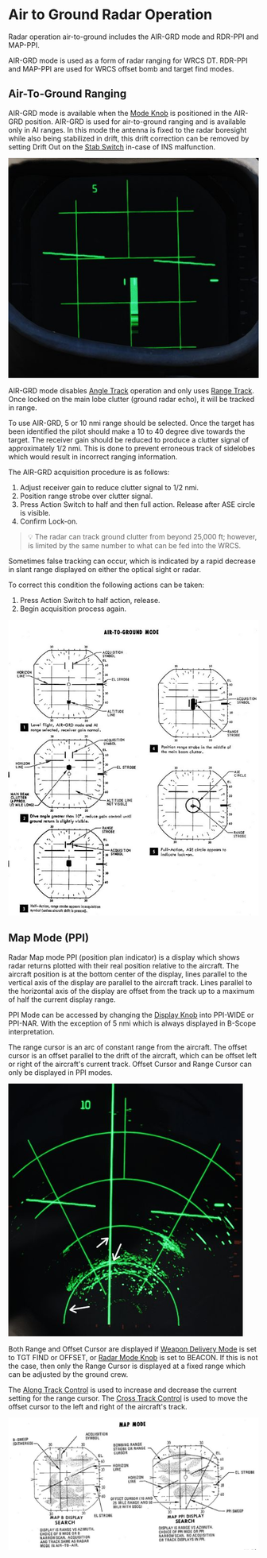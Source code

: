# Air to Ground Radar Operation

Radar operation air-to-ground includes the AIR-GRD mode and RDR-PPI and MAP-PPI.

AIR-GRD mode is used as a form of radar ranging for WRCS DT. RDR-PPI and MAP-PPI
are used for WRCS offset bomb and target find modes.

## Air-To-Ground Ranging

AIR-GRD mode is available when the [Mode Knob](interface.md#radar-modes-mode) is
positioned in the AIR-GRD position. AIR-GRD is used for air-to-ground ranging
and is available only in AI ranges. In this mode the antenna is fixed to the
radar boresight while also being stabilized in drift, this drift correction can
be removed by setting Drift Out on the [Stab Switch](interface.md#stab-switch)
in-case of INS malfunction.

![Ground Mode during Divetoss](../../img/radar_ground_mode_dt.jpg)

AIR-GRD mode disables [Angle Track](interface.md#angle-track) operation and only
uses [Range Track](interface.md#range-track). Once locked on the main lobe
clutter (ground radar echo), it will be tracked in range.

To use AIR-GRD, 5 or 10 nmi range should be selected. Once the target has been
identified the pilot should make a 10 to 40 degree dive towards the target. The
receiver gain should be reduced to produce a clutter signal of approximately 1/2
nmi. This is done to prevent erroneous track of sidelobes which would result in
incorrect ranging information.

The AIR-GRD acquisition procedure is as follows:

1. Adjust receiver gain to reduce clutter signal to 1/2 nmi.
2. Position range strobe over clutter signal.
3. Press Action Switch to half and then full action. Release after ASE circle is
   visible.
4. Confirm Lock-on.

> 💡 The radar can track ground clutter from beyond 25,000 ft; however, is
> limited by the same number to what can be fed into the WRCS.

Sometimes false tracking can occur, which is indicated by a rapid decrease in
slant range displayed on either the optical sight or radar.

To correct this condition the following actions can be taken:

1. Press Action Switch to half action, release.
2. Begin acquisition process again.

![manual_radar_air_to_ground_mode](../../img/manual_radar_air_to_ground_mode.jpg)

## Map Mode (PPI)

Radar Map mode PPI (position plan indicator) is a display which shows radar
returns plotted with their real position relative to the aircraft. The aircraft
position is at the bottom center of the display, lines parallel to the vertical
axis of the display are parallel to the aircraft track. Lines parallel to the
horizontal axis of the display are offset from the track up to a maximum of half
the current display range.

PPI Mode can be accessed by changing the
[Display Knob](interface.md#display-knob) into PPI-WIDE or PPI-NAR. With the
exception of 5 nmi which is always displayed in B-Scope interpretation.

The range cursor is an arc of constant range from the aircraft. The offset
cursor is an offset parallel to the drift of the aircraft, which can be offset
left or right of the aircraft's current track. Offset Cursor and Range Cursor
can only be displayed in PPI modes.

![Map Mode with Cursors](../../img/radar_map_mode_cursors.jpg)

Both Range and Offset Cursor are displayed if
[Weapon Delivery Mode](../../systems/weapon_systems/multiple_weapons_system.md#mode-selection---delivery-mode-knob)
is set to TGT FIND or OFFSET, or
[Radar Mode Knob](interface.md#radar-modes-mode) is set to BEACON. If this is
not the case, then only the Range Cursor is displayed at a fixed range which can
be adjusted by the ground crew.

The
[Along Track Control](../../cockpit/wso/right_console/center_section.md#along-track-wheel)
is used to increase and decrease the current setting for the range cursor. The
[Cross Track Control](../../cockpit/wso/right_console/center_section.md#cross-track-wheel)
is used to move the offset cursor to the left and right of the aircraft's track.

![manual_radar_map_mode](../../img/manual_radar_map_modes.jpg)
